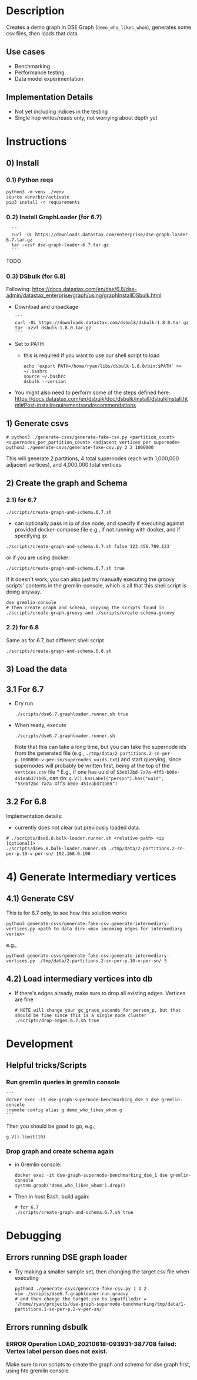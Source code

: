 # Description

Creates a demo graph in DSE Graph (`demo_who_likes_whom`), generates some csv files, then loads that data. 

## Use cases
- Benchmarking
- Performance testing
- Data model experimentation

## Implementation Details
- Not yet including indices in the testing
- Single hop writes/reads only, not worrying about depth yet

# Instructions

## 0) Install
### 0.1) Python reqs
```
python3 -m venv ./venv 
source venv/bin/activate
pip3 install -r requirements
```

### 0.2) Install GraphLoader (for 6.7)
      ```
      curl -OL https://downloads.datastax.com/enterprise/dse-graph-loader-6.7.tar.gz
      tar -xzvf dse-graph-loader-6.7.tar.gz
      ```
TODO

### 0.3) DSbulk (for 6.8)
Following: https://docs.datastax.com/en/dse/6.8/dse-admin/datastax_enterprise/graph/using/graphInstallDSbulk.html

- Download and unpackage

      ```
      curl -OL https://downloads.datastax.com/dsbulk/dsbulk-1.8.0.tar.gz
      tar -xzvf dsbulk-1.8.0.tar.gz
      ```
- Set to PATH
    * this is required if you want to use our shell script to load
        ```
        echo 'export PATH=/home/ryan/libs/dsbulk-1.8.0/bin:$PATH' >> ~/.bashrc 
        source ~/.bashrc
        dsbulk --version

        ```

- You might also need to perform some of the steps defined here: https://docs.datastax.com/en/dsbulk/doc/dsbulk/install/dsbulkInstall.html#Post-installrequirementsandrecommendations

## 1) Generate csvs

```
# python3 ./generate-csvs/generate-fake-csv.py <partition_count> <supernodes_per_partition_count> <adjacent vertices per supernode>
python3 ./generate-csvs/generate-fake-csv.py 2 2 1000000
```
This will generate 2 partitions, 4 total supernodes (each with 1,000,000 adjacent vertices), and 4,000,000 total vertices.

## 2) Create the graph and Schema 
### 2.1) for 6.7
```
./scripts/create-graph-and-schema.6.7.sh
```
- can optionally pass in ip of dse node, and specify if executing against provided docker-compose file e.g., if not running with docker, and if specifying ip:
```
./scripts/create-graph-and-schema.6.7.sh false 123.456.789.123
```
or if you are using docker:
```
./scripts/create-graph-and-schema.6.7.sh true
```


If it doesn't work, you can also just try manually executing the groovy scripts' contents in the gremlin-console, which is all that this shell script is doing anyway. 
```
dse gremlin-console
# then create graph and schema, copying the scripts found in ./scripts/create-graph.groovy and ./scripts/create-schema.groovy
```

### 2.2) for 6.8
Same as for 6.7, but different shell script
```
./scripts/create-graph-and-schema.6.8.sh 
```




## 3) Load the data

## 3.1 For 6.7
- Dry run

    ```
    ./scripts/dse6.7.graphloader.runner.sh true
    ```

- When ready, execute
    ```
    ./scripts/dse6.7.graphloader.runner.sh
    ```

    Note that this can take a long time, but you can take the supernode ids from the generated file (e.g., `./tmp/data/2-partitions.2-sn-per-p.1000000-v-per-sn/supernodes_uuids.txt`) and start querying, since supernodes will probably be written first, being at the top of the `vertices.csv` file
      * E.g., if one has uuid of `53eb72bd-7a7a-4ff3-b0de-451eab371b05`, can do:
          ```
          g.V().hasLabel("person").has("uuid", "53eb72bd-7a7a-4ff3-b0de-451eab371b05")
          ```

## 3.2 For 6.8
Implementation details:
- currently does not clear out previously loaded data. 

```
# ./scripts/dse6.8.bulk-loader.runner.sh <relative-path> <ip [optional]>
./scripts/dse6.8.bulk-loader.runner.sh ./tmp/data/2-partitions.2-sn-per-p.10-v-per-sn/ 192.168.0.190
```

# 4) Generate Intermediary vertices
## 4.1) Generate CSV
This is for 6.7 only, to see how this solution works
```
python3 generate-csvs/generate-fake-csv.generate-intermediary-vertices.py <path to data dir> <max incoming edges for intermediary vertex>
```
e.g., 
```
python3 generate-csvs/generate-fake-csv.generate-intermediary-vertices.py ./tmp/data/2-partitions.2-sn-per-p.10-v-per-sn/ 3
```

## 4.2) Load intermediary vertices into db

- If there's edges already, make sure to drop all existing edges. Vertices are fine
    ```
    # NOTE will change your gc_grace_seconds for person_p, but that should be fine since this is a single node cluster
    ./scripts/drop-edges.6.7.sh true
    ```



# Development
## Helpful tricks/Scripts
### Run gremlin queries in gremlin console
    ```
    docker exec -it dse-graph-supernode-benchmarking_dse_1 dse gremlin-console
    :remote config alias g demo_who_likes_whom.g
    ```
Then you should be good to go, e.g.,
```
g.V().limit(10)
```

### Drop graph and create schema again
- in Gremlin console: 

    ```
    docker exec -it dse-graph-supernode-benchmarking_dse_1 dse gremlin-console
    system.graph('demo_who_likes_whom').drop()
    ```
- Then in host Bash, build again:
    ```
    # for 6.7
    ./scripts/create-graph-and-schema.6.7.sh true
    ```

# Debugging
## Errors running DSE graph loader
- Try making a smaller sample set, then changing the target csv file when executing
    ```
    python3 ./generate-csvs/generate-fake-csv.py 1 1 2
    vim ./scripts/dse6.7.graphloader.run.groovy
    # and then change the target csv to inputfiledir = '/home/ryan/projects/dse-graph-supernode-benchmarking/tmp/data/1-partitions.1-sn-per-p.2-v-per-sn/'
    ```
## Errors running dsbulk
### ERROR Operation LOAD_20210618-093931-387708 failed: Vertex label person does not exist.
Make sure to run scripts to create the graph and schema for dse graph first, using hte gremlin console
